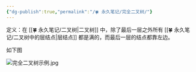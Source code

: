 ```yaml
---
{"dg-publish":true,"permalink":"/🍀 永久笔记/完全二叉树/"}
---
```



定义：在 [[🍀 永久笔记/二叉树\|二叉树]] 中，除了最后一层之外所有 [[🍀 永久笔记/二叉树中的层结点\|层结点]] 都是满的，而最后一层的结点都靠左边。

如下图

![完全二叉树示例.jpg](/img/user/Resources/Images/%E5%AE%8C%E5%85%A8%E4%BA%8C%E5%8F%89%E6%A0%91%E7%A4%BA%E4%BE%8B.jpg)